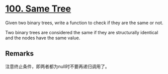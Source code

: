 # [100. Same Tree](https://leetcode.com/problems/same-tree/)

Given two binary trees, write a function to check if they are the same or not.

Two binary trees are considered the same if they are structurally identical and the nodes have the same value.

## Remarks

注意终止条件，即两者都为null时不要再递归调用了。
